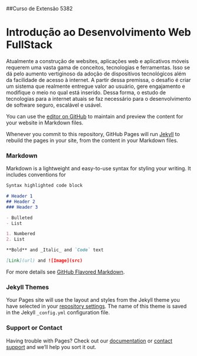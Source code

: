 ##Curso de Extensão 5382
# Introdução ao Desenvolvimento Web FullStack


Atualmente a construção de websites, aplicações web e aplicativos móveis requerem uma vasta gama de conceitos, tecnologias e ferramentas. Isso se dá pelo aumento vertiginoso da adoção de dispositivos tecnológicos além da facilidade de acesso à internet. A partir dessa premissa, o desafio é criar um sistema que realmente entregue valor ao usuário, gere engajamento e modifique o meio no qual está inserido. Dessa forma, o estudo de tecnologias para a internet atuais se faz necessário para o desenvolvimento de software seguro,
escalável e usável.


You can use the [editor on GitHub](https://github.com/FullStackCCT-UENP/FullStackCCT-UENP.github.io/edit/master/README.md) to maintain and preview the content for your website in Markdown files.

Whenever you commit to this repository, GitHub Pages will run [Jekyll](https://jekyllrb.com/) to rebuild the pages in your site, from the content in your Markdown files.

### Markdown

Markdown is a lightweight and easy-to-use syntax for styling your writing. It includes conventions for

```markdown
Syntax highlighted code block

# Header 1
## Header 2
### Header 3

- Bulleted
- List

1. Numbered
2. List

**Bold** and _Italic_ and `Code` text

[Link](url) and ![Image](src)
```

For more details see [GitHub Flavored Markdown](https://guides.github.com/features/mastering-markdown/).

### Jekyll Themes

Your Pages site will use the layout and styles from the Jekyll theme you have selected in your [repository settings](https://github.com/FullStackCCT-UENP/FullStackCCT-UENP.github.io/settings). The name of this theme is saved in the Jekyll `_config.yml` configuration file.

### Support or Contact

Having trouble with Pages? Check out our [documentation](https://help.github.com/categories/github-pages-basics/) or [contact support](https://github.com/contact) and we’ll help you sort it out.
